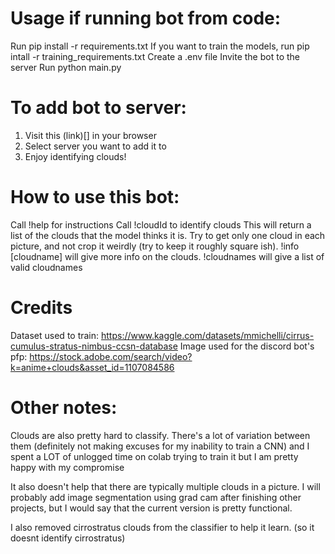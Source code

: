 # Usage if running bot from code:
Run pip install -r requirements.txt
If you want to train the models, run pip intall -r training_requirements.txt
Create a .env file
Invite the bot to the server
Run python main.py

# To add bot to server:
1. Visit this (link)[] in your browser
2. Select server you want to add it to
3. Enjoy identifying clouds!

# How to use this bot:
Call !help for instructions 
Call !cloudId to identify clouds
This will return a list of the clouds that the model thinks it is. Try to get only one cloud in each picture, and not crop it weirdly (try to keep it roughly square ish). 
!info \[cloudname\] will give more info on the clouds. !cloudnames will give a list of valid cloudnames

# Credits
Dataset used to train: https://www.kaggle.com/datasets/mmichelli/cirrus-cumulus-stratus-nimbus-ccsn-database
Image used for the discord bot's pfp: https://stock.adobe.com/search/video?k=anime+clouds&asset_id=1107084586
# Other notes:
Clouds are also pretty hard to classify. There's a lot of variation between them (definitely not making excuses for my inability to train a CNN) and I spent a LOT of unlogged time on colab trying to train it but I am pretty happy with my compromise

It also doesn't help that there are typically multiple clouds in a picture. I will probably add image segmentation using grad cam after finishing other projects, but I would say that the current version is pretty functional.

I also removed cirrostratus clouds from the classifier to help it learn. (so it doesnt identify cirrostratus)
